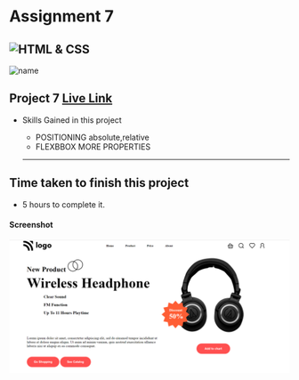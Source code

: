 # Assignment 7
![HTML & CSS](https://img.shields.io/badge/HTML-CSS-orange)
---
![name](https://img.shields.io/badge/Ehraz%20Ahmad-Full%20stack%20developer-green)

## Project 7 [Live Link](https://dashing-sherbet-497069.netlify.app/)

-   Skills Gained in this project
    -   POSITIONING absolute,relative
    -   FLEXBBOX MORE PROPERTIES

    ---

## Time taken to finish this project

-   5 hours to complete it.

#### Screenshot

![Desktop](./live-class-project-7/Project7.png)